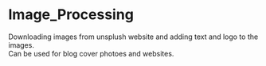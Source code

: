 # Image_Processing
Downloading images from unsplush website and adding text and logo to the images. <br>Can be used for blog cover photoes and websites. 
